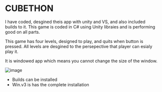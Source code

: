 # CUBETHON
I have coded, desgined theis app with unity and VS, and also included builds to it. This game is coded in C# using Unity libraies and is performing good on all parts.

This game has four levels, designed to play, and quits when button is pressed. All levels are desgined to the persepective that player can esialy play it.


It is windowed app which means you cannot change the size of the window.

![image](https://github.com/user-attachments/assets/2fee66b4-43e1-46f0-befb-ee0b72673743)

- Builds can be installed
- Win.v3 is has the complete installation
